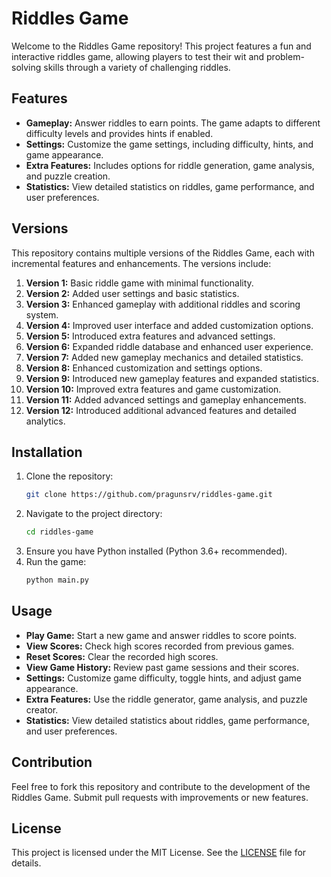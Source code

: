 # Riddles Game

Welcome to the Riddles Game repository! This project features a fun and interactive riddles game, allowing players to test their wit and problem-solving skills through a variety of challenging riddles. 

## Features

- **Gameplay:** Answer riddles to earn points. The game adapts to different difficulty levels and provides hints if enabled.
- **Settings:** Customize the game settings, including difficulty, hints, and game appearance.
- **Extra Features:** Includes options for riddle generation, game analysis, and puzzle creation.
- **Statistics:** View detailed statistics on riddles, game performance, and user preferences.

## Versions

This repository contains multiple versions of the Riddles Game, each with incremental features and enhancements. The versions include:

1. **Version 1:** Basic riddle game with minimal functionality.
2. **Version 2:** Added user settings and basic statistics.
3. **Version 3:** Enhanced gameplay with additional riddles and scoring system.
4. **Version 4:** Improved user interface and added customization options.
5. **Version 5:** Introduced extra features and advanced settings.
6. **Version 6:** Expanded riddle database and enhanced user experience.
7. **Version 7:** Added new gameplay mechanics and detailed statistics.
8. **Version 8:** Enhanced customization and settings options.
9. **Version 9:** Introduced new gameplay features and expanded statistics.
10. **Version 10:** Improved extra features and game customization.
11. **Version 11:** Added advanced settings and gameplay enhancements.
12. **Version 12:** Introduced additional advanced features and detailed analytics.

## Installation

1. Clone the repository:
   ```sh
   git clone https://github.com/pragunsrv/riddles-game.git
   ```
2. Navigate to the project directory:
   ```sh
   cd riddles-game
   ```
3. Ensure you have Python installed (Python 3.6+ recommended).
4. Run the game:
   ```sh
   python main.py
   ```

## Usage

- **Play Game:** Start a new game and answer riddles to score points.
- **View Scores:** Check high scores recorded from previous games.
- **Reset Scores:** Clear the recorded high scores.
- **View Game History:** Review past game sessions and their scores.
- **Settings:** Customize game difficulty, toggle hints, and adjust game appearance.
- **Extra Features:** Use the riddle generator, game analysis, and puzzle creator.
- **Statistics:** View detailed statistics about riddles, game performance, and user preferences.

## Contribution

Feel free to fork this repository and contribute to the development of the Riddles Game. Submit pull requests with improvements or new features.

## License

This project is licensed under the MIT License. See the [LICENSE](LICENSE) file for details.